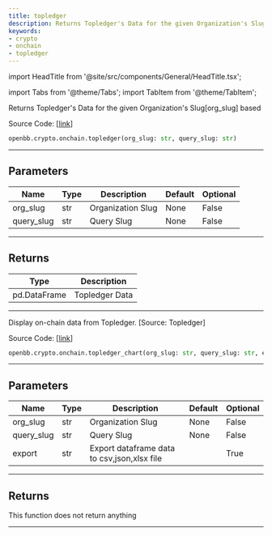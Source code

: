 ```yaml
---
title: topledger
description: Returns Topledger's Data for the given Organization's Slug[org_slug] based
keywords:
- crypto
- onchain
- topledger
---
```


import HeadTitle from '@site/src/components/General/HeadTitle.tsx';

<HeadTitle title="crypto.onchain.topledger - Reference | OpenBB SDK Docs" />

import Tabs from '@theme/Tabs';
import TabItem from '@theme/TabItem';

<Tabs>
<TabItem value="model" label="Model" default>

Returns Topledger's Data for the given Organization's Slug[org_slug] based

Source Code: [[link](https://github.com/OpenBB-finance/OpenBBTerminal/tree/main/openbb_terminal/cryptocurrency/onchain/topledger_model.py#L277)]

```python wordwrap
openbb.crypto.onchain.topledger(org_slug: str, query_slug: str)
```

---

## Parameters

| Name | Type | Description | Default | Optional |
| ---- | ---- | ----------- | ------- | -------- |
| org_slug | str | Organization Slug | None | False |
| query_slug | str | Query Slug | None | False |


---

## Returns

| Type | Description |
| ---- | ----------- |
| pd.DataFrame | Topledger Data |
---



</TabItem>
<TabItem value="view" label="Chart">

Display on-chain data from Topledger. [Source: Topledger]

Source Code: [[link](https://github.com/OpenBB-finance/OpenBBTerminal/tree/main/openbb_terminal/cryptocurrency/onchain/topledger_view.py#L20)]

```python wordwrap
openbb.crypto.onchain.topledger_chart(org_slug: str, query_slug: str, export: str = "", sheet_name: Optional[str] = None)
```

---

## Parameters

| Name | Type | Description | Default | Optional |
| ---- | ---- | ----------- | ------- | -------- |
| org_slug | str | Organization Slug | None | False |
| query_slug | str | Query Slug | None | False |
| export | str | Export dataframe data to csv,json,xlsx file |  | True |


---

## Returns

This function does not return anything

---



</TabItem>
</Tabs>